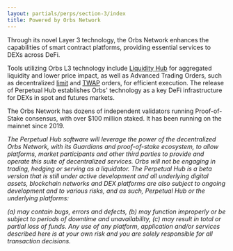 ```yaml
---
layout: partials/perps/section-3/index
title: Powered by Orbs Network
---
```



Through its novel Layer 3 technology, the Orbs Network enhances the capabilities of smart contract platforms, providing essential services to DEXs across DeFi.

Tools utilizing Orbs L3 technology include [Liquidity Hub](https://www.orbs.com/liquidity-hub/) for aggregated liquidity and lower price impact, as well as Advanced Trading Orders, such as decentralized [limit](https://www.orbs.com/dlimit/) and [TWAP](https://www.orbs.com/dtwap/) orders, for efficient execution. The release of Perpetual Hub establishes Orbs' technology as a key DeFi infrastructure for DEXs in spot and futures markets.

The Orbs Network has dozens of independent validators running Proof-of-Stake consensus, with over $100 million staked. It has been running on the mainnet since 2019.


<div class='line-separator'></div>


*The Perpetual Hub software will leverage the power of the decentralized Orbs Network, with its Guardians and proof-of-stake ecosystem, to allow platforms, market participants and other third parties to provide and operate this suite of decentralized services.  Orbs will not be engaging in trading, hedging or serving as a liquidator. The Perpetual Hub is a beta version that is still under active development and all underlying digital assets, blockchain networks and DEX platforms are also subject to ongoing development and to various risks, and as such, Perpetual Hub or the underlying platforms:*

*(a) may contain bugs, errors and defects,*
*(b) may function improperly or be subject to periods of downtime and unavailability,*
*(c) may result in total or partial loss of funds.*
*Any use of any platform, application and/or services described here is at your own risk and you are solely responsible for all transaction decisions.*

